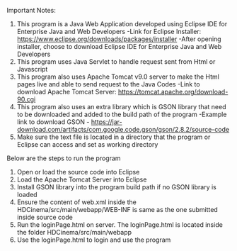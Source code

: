 Important Notes:
1. This program is a Java Web Application developed using Eclipse IDE for Enterprise Java and Web Developers
-Link for Eclipse Installer: https://www.eclipse.org/downloads/packages/installer
-After opening installer, choose to download Eclipse IDE for Enterprise Java and Web Developers
2. This program uses Java Servlet to handle request sent from Html or Javascript
3. This program also uses Apache Tomcat v9.0 server to make the Html pages live and able to send request to the Java Codes
-Link to download Apache Tomcat Server: https://tomcat.apache.org/download-90.cgi
4. This program also uses an extra library which is GSON library that need to be downloaded and added to the build path of the program
-Example link to download GSON - https://jar-download.com/artifacts/com.google.code.gson/gson/2.8.2/source-code
5. Make sure the text file is located in a directory that the program or Eclipse can access and set as working directory

Below are the steps to run the program
1. Open or load the source code into Eclipse
2. Load the Apache Tomcat Server into Eclipse
3. Install GSON library into the program build path if no GSON library is loaded
4. Ensure the content of web.xml inside the HDCinema/src/main/webapp/WEB-INF is same as the one submitted inside source code
4. Run the loginPage.html on server. The loginPage.html is located inside the folder HDCinema/src/main/webapp
5. Use the loginPage.html to login and use the program
